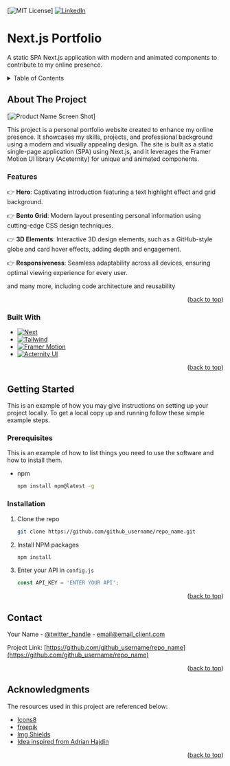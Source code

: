 <a id="readme-top"></a>

<!-- PROJECT SHIELDS -->
[![MIT License][license-shield]]
[![LinkedIn][linkedin-shield]][linkedin-url]

<!-- PROJECT TITLE AND DESCRIPTION -->
# Next.js Portfolio

A static SPA Next.js application with modern and animated components to contribute to my online presence.

<!-- TABLE OF CONTENTS -->
<details>
  <summary>Table of Contents</summary>
  <ol>
    <li><a href="#about-the-project">About The Project</a></li>
    <li><a href="#built-with">Built With</a></li>
    <li><a href="#getting-started">Getting Started</a></li>
    <ul>
      <li><a href="#prerequisites">Prerequisites</a></li>
      <li><a href="#installation">Installation</a></li>
    </ul>
    <li><a href="#contact">Contact</a></li>
    <li><a href="#acknowledgments">Acknowledgments</a></li>
  </ol>
</details>

<!-- ABOUT THE PROJECT -->
## About The Project

[![Product Name Screen Shot][product-screenshot]]

This project is a personal portfolio website created to enhance my online presence. It showcases my skills, projects, and professional background using a modern and visually appealing design. The site is built as a static single-page application (SPA) using Next.js, and it leverages the Framer Motion UI library (Aceternity) for unique and animated components.

### Features

👉 **Hero**: Captivating introduction featuring a text highlight effect and grid background.

👉 **Bento Grid**: Modern layout presenting personal information using cutting-edge CSS design techniques.

👉 **3D Elements**:  Interactive 3D design elements, such as a GitHub-style globe and card hover effects, adding depth and engagement.

👉 **Responsiveness**: Seamless adaptability across all devices, ensuring optimal viewing experience for every user.

and many more, including code architecture and reusability 

<p align="right">(<a href="#readme-top">back to top</a>)</p>

<!-- BUILT WITH -->
### Built With

* [![Next][Next.js]][Next-url]
* [![Tailwind][Tailwind.css]][Tailwind-url]
* [![Framer Motion][Framer-motion]][Framer-url]
* [![Acternity UI][Aceternity]][Aceternity-url]

<p align="right">(<a href="#readme-top">back to top</a>)</p>

<!-- GETTING STARTED -->
## Getting Started

This is an example of how you may give instructions on setting up your project locally.
To get a local copy up and running follow these simple example steps.

### Prerequisites

This is an example of how to list things you need to use the software and how to install them.
* npm
  ```sh
  npm install npm@latest -g
  ```

### Installation


1. Clone the repo
   ```sh
   git clone https://github.com/github_username/repo_name.git
   ```
2. Install NPM packages
   ```sh
   npm install
   ```
3. Enter your API in `config.js`
   ```js
   const API_KEY = 'ENTER YOUR API';
   ```

<p align="right">(<a href="#readme-top">back to top</a>)</p>

<!-- CONTACT -->
## Contact

Your Name - [@twitter_handle](https://twitter.com/twitter_handle) - email@email_client.com

Project Link: [https://github.com/github_username/repo_name](https://github.com/github_username/repo_name)

<p align="right">(<a href="#readme-top">back to top</a>)</p>

<!-- ACKNOWLEDGMENTS -->
## Acknowledgments

The resources used in this project are referenced below:

* [Icons8](https://icons8.com/)
* [freepik](https://www.freepik.com/)
* [Img Shields](https://shields.io)
* [Idea inspired from Adrian Hajdin](https://github.com/adrianhajdin)

<p align="right">(<a href="#readme-top">back to top</a>)</p>



<!-- MARKDOWN LINKS & IMAGES -->
<!-- https://www.markdownguide.org/basic-syntax/#reference-style-links -->
[license-shield]: https://img.shields.io/github/license/othneildrew/Best-README-Template.svg?style=for-the-badge
[linkedin-shield]: https://img.shields.io/badge/-LinkedIn-black.svg?style=for-the-badge&logo=linkedin&colorB=555
[linkedin-url]: https://linkedin.com/in/nisar-saeed
[product-screenshot]: images/screenshot.png
[Next.js]: https://img.shields.io/badge/next.js-000000?style=for-the-badge&logo=nextdotjs&logoColor=white
[Next-url]: https://nextjs.org/
[Framer-motion]: https://img.shields.io/badge/-Framer-black?style=for-the-badge&logoColor=white&logo=framer&color=0055FF
[Framer-url]: https://www.framer.com/motion/
[Tailwind.css]: https://img.shields.io/badge/-Tailwind_CSS-black?style=for-the-badge&logoColor=white&logo=tailwindcss&color=06B6D4
[Tailwind-url]: https://tailwindcss.com/
[Aceternity]: https://img.shields.io/badge/Aceternity_UI-black
[Aceternity-url]: https://ui.aceternity.com/